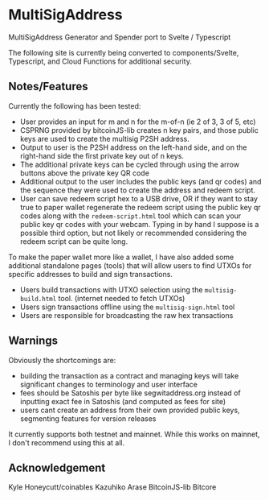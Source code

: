 # MultiSigAddress
MultiSigAddress Generator and Spender port to Svelte / Typescript

The following site is currently being converted to components/Svelte, Typescript, and Cloud Functions for additional security.

## Notes/Features
Currently the following has been tested:
 - User provides an input for m and n for the m-of-n (ie 2 of 3, 3 of 5, etc)
 - CSPRNG provided by bitcoinJS-lib creates n key pairs, and those public keys are used to create the multisig P2SH address.
 - Output to user is the P2SH address on the left-hand side, and on the right-hand side the first private key out of n keys.
 - The additional private keys can be cycled through using the arrow buttons above the private key QR code
 - Additional output to the user includes the public keys (and qr codes) and the sequence they were used to create the address and redeem script.
 - User can save redeem script hex to a USB drive, OR if they want to stay true to paper wallet regenerate the redeem script using the public key qr codes along with the `redeem-script.html` tool which can scan your public key qr codes with your webcam. Typing in by hand I suppose is a possible third option, but not likely or recommended considering the redeem script can be quite long.

To make the paper wallet more like a wallet, I have also added some additional standalone pages (tools) that will allow users to find UTXOs for specific addresses to build and sign transactions.
 - Users build transactions with UTXO selection using the `multisig-build.html` tool. (internet needed to fetch UTXOs)
 - Users sign transactions offline using the `multisig-sign.html` tool
 - Users are responsible for broadcasting the raw hex transactions

## Warnings
Obviously the shortcomings are:
 - building the transaction as a contract and managing keys will take significant changes to terminology and user interface
 - fees should be Satoshis per byte like segwitaddress.org instead of inputting exact fee in Satoshis (and computed as fees for site)
 - users cant create an address from their own provided public keys, segmenting features for version releases
 
It currently supports both testnet and mainnet. While this works on mainnet, I don't recommend using this at all.

## Acknowledgement
Kyle Honeycutt/coinables
Kazuhiko Arase
BitcoinJS-lib
Bitcore

